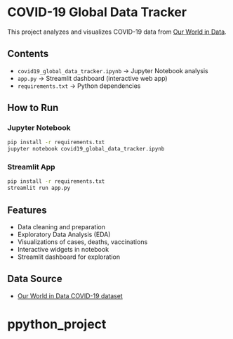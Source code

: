# COVID-19 Global Data Tracker

This project analyzes and visualizes COVID-19 data from [Our World in Data](https://ourworldindata.org/coronavirus).

## Contents
- `covid19_global_data_tracker.ipynb` → Jupyter Notebook analysis
- `app.py` → Streamlit dashboard (interactive web app)
- `requirements.txt` → Python dependencies

## How to Run

### Jupyter Notebook
```bash
pip install -r requirements.txt
jupyter notebook covid19_global_data_tracker.ipynb
```

### Streamlit App
```bash
pip install -r requirements.txt
streamlit run app.py
```

## Features
- Data cleaning and preparation
- Exploratory Data Analysis (EDA)
- Visualizations of cases, deaths, vaccinations
- Interactive widgets in notebook
- Streamlit dashboard for exploration

## Data Source
- [Our World in Data COVID-19 dataset](https://github.com/owid/covid-19-data)
# ppython_project
